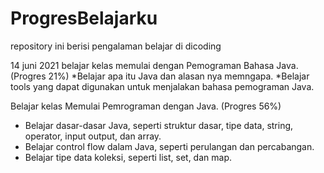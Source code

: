 # ProgresBelajarku
repository ini berisi pengalaman belajar di dicoding

14 juni 2021
belajar kelas memulai dengan Pemograman Bahasa Java.(Progres 21%)
  *Belajar apa itu Java dan alasan nya memngapa.
  *Belajar tools yang dapat digunakan untuk menjalakan bahasa pemograman Java.

Belajar kelas Memulai Pemrograman dengan Java. (Progres 56%)
  * Belajar dasar-dasar Java, seperti struktur dasar, tipe data, string, operator, input output, dan array.
  * Belajar control flow dalam Java, seperti perulangan dan percabangan.
  * Belajar tipe data koleksi, seperti list, set, dan map.
